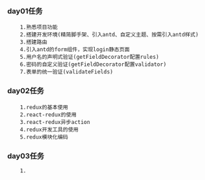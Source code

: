 ### day01任务
		1.熟悉项目功能
		2.搭建开发环境(精简脚手架、引入antd、自定义主题、按需引入antd样式)
		3.搭建路由
		4.引入antd的form组件，实现login静态页面
		5.用户名的声明式验证(getFieldDecorator配置rules)
		6.密码的自定义验证(getFieldDecorator配置validator)
		7.表单的统一验证(validateFields)

### day02任务
		1.redux的基本使用
		2.react-redux的使用
		3.react-redux异步action
		4.redux开发工具的使用
		5.redux模块化编码

### day03任务
		1.